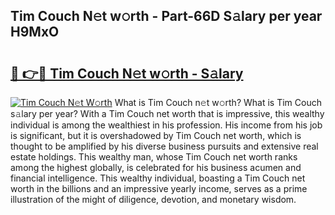 ## Tim Couch N𝚎t w𝚘rth - Part-66D S𝚊lary per year H9MxO

# <h2><a href="http://gc20fo.nevu.top/?p=Tim+Couch">🔗 👉🔴 Tim Couch N𝚎t w𝚘rth - S𝚊lary</a></h2>

[![Tim Couch N𝚎t W𝚘rth](https://i.imgur.com/Oavwk0R.jpeg)](http://gc20fo.nevu.top/?p=Tim+Couch)
What is Tim Couch n𝚎t w𝚘rth? What is Tim Couch s𝚊lary per year?
With a Tim Couch net worth that is impressive, this wealthy individual is among the wealthiest in his profession. His income from his job is significant, but it is overshadowed by Tim Couch net worth, which is thought to be amplified by his diverse business pursuits and extensive real estate holdings. This wealthy man, whose Tim Couch net worth ranks among the highest globally, is celebrated for his business acumen and financial intelligence. This wealthy individual, boasting a Tim Couch net worth in the billions and an impressive yearly income, serves as a prime illustration of the might of diligence, devotion, and monetary wisdom.
